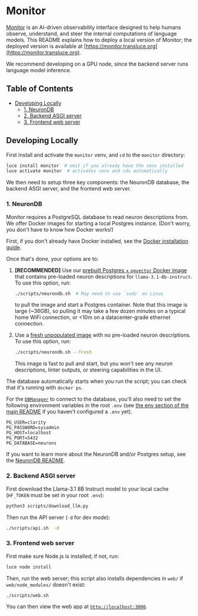 # Monitor

[Monitor](https://transluce.org/observability-interface) is an AI-driven observability interface designed to help humans observe, understand, and steer the internal computations of language models. This README explains how to deploy a local version of Monitor; the deployed version is available at [https://monitor.transluce.org](https://monitor.transluce.org).

We recommend developing on a GPU node, since the backend server runs language model inference.

## Table of Contents

- [Developing Locally](#developing-locally)
  - [1. NeuronDB](#1-neurondb)
  - [2. Backend ASGI server](#2-backend-asgi-server)
  - [3. Frontend web server](#3-frontend-web-server)

## Developing Locally

First install and activate the `monitor` venv, and `cd` to the `monitor` directory:

```bash
luce install monitor  # omit if you already have the venv installed
luce activate monitor  # activates venv and cds automatically
```

We then need to setup three key components: the NeuronDB database, the backend ASGI server, and the frontend web server.

### 1. NeuronDB

Monitor requires a PostgreSQL database to read neuron descriptions from. We offer Docker images for starting a local Postgres instance. (Don't worry, you don't have to know how Docker works!)

First, if you don't already have Docker installed, see the [Docker installation guide](https://docs.docker.com/get-docker/).

Once that's done, your options are to:

1. **[RECOMMENDED]** Use our [prebuilt Postgres + `pgvector` Docker image](https://hub.docker.com/r/mengkluce/neurondb-llama-3.1-8b-instruct) that contains pre-loaded neuron descriptions for `llama-3.1-8b-instruct`. To use this option, run:

   ```bash
   ./scripts/neurondb.sh  # May need to use `sudo` on Linux
   ```

   to pull the image and start a Postgres container. Note that this image is large (~36GB), so pulling it may take a few dozen minutes on a typical home WiFi connection, or <10m on a datacenter-grade ethernet connection.

2. Use a [fresh unpopulated image](https://hub.docker.com/r/mengkluce/neurondb-fresh) with no pre-loaded neuron descriptions. To use this option, run:

   ```bash
   ./scripts/neurondb.sh --fresh
   ```

   This image is fast to pull and start, but you won't see any neuron descriptions, linter outputs, or steering capabilities in the UI.

The database automatically starts when you run the script; you can check that it's running with `docker ps`.

For the [`DBManager`](../../lib/neurondb/postgres.py) to connect to the database, you'll also need to set the following environment variables in the root `.env` (see [the env section of the main README](../..//README.md#setting-up-environment-variables) if you haven't configured a `.env` yet).

```
PG_USER=clarity
PG_PASSWORD=sysadmin
PG_HOST=localhost
PG_PORT=5432
PG_DATABASE=neurons
```

If you want to learn more about the NeuronDB and/or Postgres setup, see the [NeuronDB README](../../lib/neurondb/README.md).

### 2. Backend ASGI server

First download the Llama-3.1 8B Instruct model to your local cache (`HF_TOKEN` must be set in your root `.env`):

```bash
python3 scripts/download_llm.py
```

Then run the API server (`-d` for dev mode):

```bash
./scripts/api.sh  -d
```

### 3. Frontend web server

First make sure Node.js is installed; if not, run:

```bash
luce node install
```

Then, run the web server; this script also installs dependencies in `web/` if `web/node_modules/` doesn't exist:

```bash
./scripts/web.sh
```

You can then view the web app at [`http://localhost:3000`](http://localhost:3000).

<!-- ## Deploying to Modal

If you don't already have a Modal account, first [create one](https://modal.com). Then run the following command to authenticate:

```bash
modal token new
```

Next, open [`monitor/server_modal.py`](./monitor/server_modal.py) and see if you'd like to change any of the default settings, e.g., the GPU count/type, concurrency limit, or warm pool.

Finally, deploy by running:

```bash
modal deploy monitor/server_modal.py
``` -->
